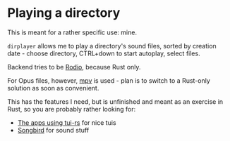 # Playing a directory

This is meant for a rather specific use: mine.

`dirplayer` allows me to play a directory's sound files, sorted by creation date - choose directory, CTRL+down to start autoplay, select files.

Backend tries to be [Rodio](https://github.com/RustAudio/rodio), because Rust only.

For Opus files, however, [mpv](https://github.com/Cobrand/mpv-rs) is used - plan is to switch to a Rust-only solution as soon as convenient.

This has the features I need, but is unfinished and meant as an exercise in Rust, so you are probably rather looking for:

- [The apps using tui-rs](https://github.com/fdehau/tui-rs#apps-using-tui) for nice tuis
- [Songbird](https://github.com/serenity-rs/songbird) for sound stuff
